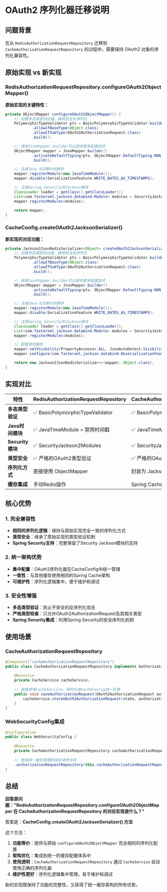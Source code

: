 # OAuth2 序列化器迁移说明

## 问题背景

在从 `RedisAuthorizationRequestRepository` 迁移到 `CacheAuthorizationRequestRepository` 的过程中，需要保持 OAuth2 对象的序列化兼容性。

## 原始实现 vs 新实现

### RedisAuthorizationRequestRepository.configureOAuth2ObjectMapper()

**原始实现的关键特性：**

```java
private ObjectMapper configureOAuth2ObjectMapper() {
    // 创建多态类型验证器，确保安全反序列化
    PolymorphicTypeValidator ptv = BasicPolymorphicTypeValidator.builder()
            .allowIfBaseType(Object.class)
            .allowIfSubType(OAuth2AuthorizationRequest.class)
            .build();

    // 使用JsonMapper.builder可以提供更多配置选项
    ObjectMapper mapper = JsonMapper.builder()
            .activateDefaultTyping(ptv, ObjectMapper.DefaultTyping.NON_FINAL)
            .build();

    // 注册Java 8日期时间模块
    mapper.registerModule(new JavaTimeModule());
    mapper.disable(SerializationFeature.WRITE_DATES_AS_TIMESTAMPS);

    // 注册Spring Security的Jackson模块
    ClassLoader loader = getClass().getClassLoader();
    List<com.fasterxml.jackson.databind.Module> modules = SecurityJackson2Modules.getModules(loader);
    mapper.registerModules(modules);

    return mapper;
}
```

### CacheConfig.createOAuth2JacksonSerializer()

**新实现的对应功能：**

```java
private Jackson2JsonRedisSerializer<Object> createOAuth2JacksonSerializer() {
    // 创建多态类型验证器，确保安全反序列化
    PolymorphicTypeValidator ptv = BasicPolymorphicTypeValidator.builder()
            .allowIfBaseType(Object.class)
            .allowIfSubType(OAuth2AuthorizationRequest.class)
            .build();

    // 使用JsonMapper.builder可以提供更多配置选项
    ObjectMapper mapper = JsonMapper.builder()
            .activateDefaultTyping(ptv, ObjectMapper.DefaultTyping.NON_FINAL)
            .build();

    // 注册Java 8日期时间模块
    mapper.registerModule(new JavaTimeModule());
    mapper.disable(SerializationFeature.WRITE_DATES_AS_TIMESTAMPS);

    // 注册Spring Security的Jackson模块
    ClassLoader loader = getClass().getClassLoader();
    List<com.fasterxml.jackson.databind.Module> modules = SecurityJackson2Modules.getModules(loader);
    mapper.registerModules(modules);

    // 配置其他属性
    mapper.setVisibility(PropertyAccessor.ALL, JsonAutoDetect.Visibility.ANY);
    mapper.configure(com.fasterxml.jackson.databind.DeserializationFeature.FAIL_ON_UNKNOWN_PROPERTIES, false);

    return new Jackson2JsonRedisSerializer<>(mapper, Object.class);
}
```

## 实现对比

| 特性 | RedisAuthorizationRequestRepository | CacheAuthorizationRequestRepository |
|------|-----------------------------------|-----------------------------------|
| **多态类型验证** | ✅ BasicPolymorphicTypeValidator | ✅ BasicPolymorphicTypeValidator |
| **Java时间模块** | ✅ JavaTimeModule + 禁用时间戳 | ✅ JavaTimeModule + 禁用时间戳 |
| **Security模块** | ✅ SecurityJackson2Modules | ✅ SecurityJackson2Modules |
| **类型安全** | ✅ 严格的OAuth2类型验证 | ✅ 严格的OAuth2类型验证 |
| **序列化方式** | 直接使用 ObjectMapper | 封装为 Jackson2JsonRedisSerializer |
| **缓存集成** | 手动Redis操作 | Spring Cache 统一管理 |

## 核心优势

### 1. 完全兼容性
- **相同的序列化逻辑**：保持与原始实现完全一致的序列化方式
- **类型安全**：继承了原始实现的类型验证机制
- **Spring Security支持**：完整保留了Security Jackson模块的支持

### 2. 统一架构优势
- **集中配置**：OAuth2序列化器在CacheConfig中统一管理
- **一致性**：与其他缓存使用相同的Spring Cache架构
- **可维护性**：序列化逻辑集中，便于维护和调试

### 3. 安全性增强
- **多态类型验证**：防止不安全的反序列化攻击
- **严格类型检查**：只允许OAuth2AuthorizationRequest及其相关类型
- **Spring Security集成**：利用Spring Security的安全序列化机制

## 使用场景

### CacheAuthorizationRequestRepository
```java
@Component("cacheAuthorizationRequestRepository")
public class CacheAuthorizationRequestRepository implements AuthorizationRequestRepository<OAuth2AuthorizationRequest> {
    
    @Resource
    private CacheService cacheService;
    
    // 直接使用CacheService，序列化由CacheConfig统一处理
    public void saveAuthorizationRequest(OAuth2AuthorizationRequest authorizationRequest, ...) {
        cacheService.storeOAuth2AuthorizationRequest(state, authorizationRequest);
    }
}
```

### WebSecurityConfig集成
```java
@Configuration
public class WebSecurityConfig {
    
    @Resource
    private CacheAuthorizationRequestRepository cacheAuthorizationRequestRepository;
    
    // 使用统一缓存管理的授权请求仓库
    .authorizationRequestRepository(this.cacheAuthorizationRequestRepository)
}
```

## 总结

**回答原问题："RedisAuthorizationRequestRepository.configureOAuth2ObjectMapper 在 CacheAuthorizationRequestRepository 的对应实现是什么？"**

答案是：**CacheConfig.createOAuth2JacksonSerializer() 方法**

这个方法：
1. **功能等价**：提供与原始 `configureOAuth2ObjectMapper` 完全相同的序列化配置
2. **架构优化**：集成到统一的缓存配置体系中
3. **使用透明**：`CacheAuthorizationRequestRepository` 通过 `CacheService` 自动使用正确的序列化器
4. **维护性更好**：序列化逻辑集中管理，易于维护和调试

新的实现既保持了功能的完整性，又获得了统一缓存架构的所有优势。